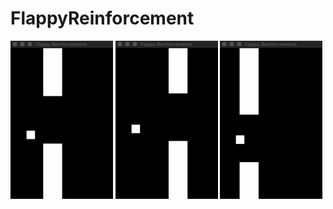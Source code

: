 # FlappyReinforcement
<p float="left">
  <img src="/gifs/gif_0.gif" width="32.5%" />
  <img src="/gifs/gif_1.gif" width="32.5%" /> 
  <img src="/gifs/gif_2.gif" width="32.5%" />
</p>
